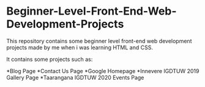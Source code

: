 # Beginner-Level-Front-End-Web-Development-Projects


This repository contains some beginner level front-end web development projects made by me when i was learning HTML and CSS.


It contains some projects such as:

*Blog Page
*Contact Us Page
*Google Homepage
*Innevere IGDTUW 2019 Gallery Page 
*Taarangana IGDTUW 2020 Events Page
